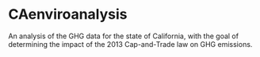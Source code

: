 # CAenviroanalysis
An analysis of the GHG data for the state of California, with the goal of determining the impact of the 2013 Cap-and-Trade law on GHG emissions.
